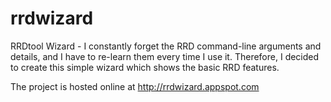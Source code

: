 # rrdwizard
RRDtool Wizard - I constantly forget the RRD command-line arguments and details, and I have to re-learn them every time I use it. Therefore, I decided to create this simple wizard which shows the basic RRD features.

The project is hosted online at http://rrdwizard.appspot.com
